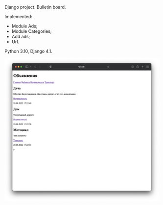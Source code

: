 Django project. Bulletin board.

Implemented:
 - Module Ads;
 - Module Categories;
 - Add ads;
 - Url.
 
 Python 3.10, Django 4.1.
 
 ![Image alt](https://github.com/Dalveral/samplesite/blob/master/Снимок%20экрана%202022-08-29%20в%2022.51.46.png)
